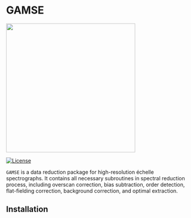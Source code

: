 GAMSE
=====

<img src="https://github.com/wangleon/gamse/blob/master/docs/images/gamse.svg"
 width=350>

[![License](https://img.shields.io/badge/License-Apache%202.0-blue.svg)](https://opensource.org/licenses/Apache-2.0)

`GAMSE` is a data reduction package for high-resolution échelle spectrographs.
It contains all necessary subroutines in spectral reduction process, including
overscan correction, bias subtraction, order detection, flat-fielding
correction, background correction, and optimal extraction.

Installation
------------

